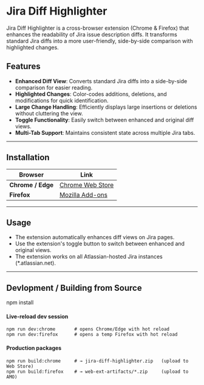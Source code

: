 # Jira Diff Highlighter

Jira Diff Highlighter is a cross-browser extension (Chrome & Firefox) that enhances the readability of Jira issue description diffs. It transforms standard Jira diffs into a more user-friendly, side-by-side comparison with highlighted changes.

## Features
- **Enhanced Diff View**: Converts standard Jira diffs into a side-by-side comparison for easier reading.
- **Highlighted Changes**: Color-codes additions, deletions, and modifications for quick identification.
- **Large Change Handling**: Efficiently displays large insertions or deletions without cluttering the view.
- **Toggle Functionality**: Easily switch between enhanced and original diff views.
- **Multi-Tab Support**: Maintains consistent state across multiple Jira tabs.
  
---

## Installation
| Browser | Link |
|---------|------|
| **Chrome / Edge** | [Chrome Web Store](https://chromewebstore.google.com/detail/jira-diff-highlighter/imlebnoogjdcbkaaighofkpfciamehni) |
| **Firefox** | [Mozilla Add-ons](https://addons.mozilla.org/firefox/addon/jira-diff-highlighter/) |

---

## Usage

- The extension automatically enhances diff views on Jira pages.
- Use the extension's toggle button to switch between enhanced and original views.
- The extension works on all Atlassian-hosted Jira instances (*.atlassian.net).

---

## Devlopment / Building from Source
npm install

#### Live-reload dev session
```
npm run dev:chrome       # opens Chrome/Edge with hot reload
npm run dev:firefox      # opens a temp Firefox with hot reload
```

#### Production packages
```
npm run build:chrome     # → jira-diff-highlighter.zip   (upload to Web Store)
npm run build:firefox    # → web-ext-artifacts/*.zip     (upload to AMO)
```
